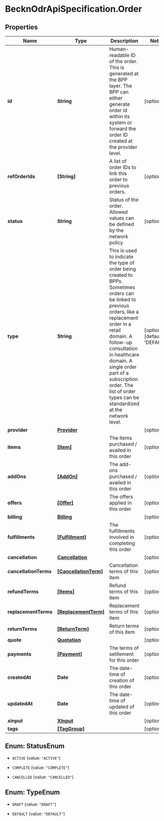 # BecknOdrApiSpecification.Order

## Properties

Name | Type | Description | Notes
------------ | ------------- | ------------- | -------------
**id** | **String** | Human-readable ID of the order. This is generated at the BPP layer. The BPP can either generate order id within its system or forward the order ID created at the provider level. | [optional] 
**refOrderIds** | **[String]** | A list of order IDs to link this order to previous orders. | [optional] 
**status** | **String** | Status of the order. Allowed values can be defined by the network policy | [optional] 
**type** | **String** | This is used to indicate the type of order being created to BPPs. Sometimes orders can be linked to previous orders, like a replacement order in a retail domain. A follow-up consultation in healthcare domain. A single order part of a subscription order. The list of order types can be standardized at the network level. | [optional] [default to &#39;DEFAULT&#39;]
**provider** | [**Provider**](Provider.md) |  | [optional] 
**items** | [**[Item]**](Item.md) | The items purchased / availed in this order | [optional] 
**addOns** | [**[AddOn]**](AddOn.md) | The add-ons purchased / availed in this order | [optional] 
**offers** | [**[Offer]**](Offer.md) | The offers applied in this order | [optional] 
**billing** | [**Billing**](Billing.md) |  | [optional] 
**fulfillments** | [**[Fulfillment]**](Fulfillment.md) | The fulfillments involved in completing this order | [optional] 
**cancellation** | [**Cancellation**](Cancellation.md) |  | [optional] 
**cancellationTerms** | [**[CancellationTerm]**](CancellationTerm.md) | Cancellation terms of this item | [optional] 
**refundTerms** | [**[Items]**](Items.md) | Refund terms of this item | [optional] 
**replacementTerms** | [**[ReplacementTerm]**](ReplacementTerm.md) | Replacement terms of this item | [optional] 
**returnTerms** | [**[ReturnTerm]**](ReturnTerm.md) | Return terms of this item | [optional] 
**quote** | [**Quotation**](Quotation.md) |  | [optional] 
**payments** | [**[Payment]**](Payment.md) | The terms of settlement for this order | [optional] 
**createdAt** | **Date** | The date-time of creation of this order | [optional] 
**updatedAt** | **Date** | The date-time of updated of this order | [optional] 
**xinput** | [**XInput**](XInput.md) |  | [optional] 
**tags** | [**[TagGroup]**](TagGroup.md) |  | [optional] 



## Enum: StatusEnum


* `ACTIVE` (value: `"ACTIVE"`)

* `COMPLETE` (value: `"COMPLETE"`)

* `CANCELLED` (value: `"CANCELLED"`)





## Enum: TypeEnum


* `DRAFT` (value: `"DRAFT"`)

* `DEFAULT` (value: `"DEFAULT"`)




